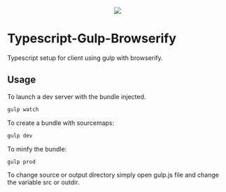 <p align="center"><img src="https://drive.google.com/uc?export=view&id=1lmxqXfjO_yrAkRFXPoSLkt7bFkojMsnQ"></p>

# Typescript-Gulp-Browserify

Typescript setup for client using gulp with browserify.

## Usage

To launch a dev server with the bundle injected.
```sh
gulp watch
```

To create a bundle with sourcemaps:
```sh
gulp dev
```

To minfy the bundle:
```sh
gulp prod
```

To change source or output directory simply open gulp.js file and change the variable src or outdir.